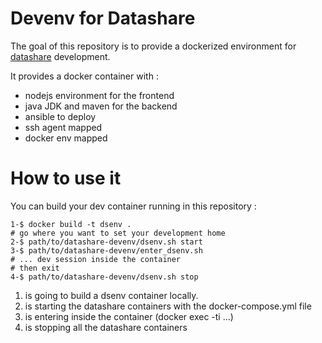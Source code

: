 # Devenv for Datashare

The goal of this repository is to provide a dockerized environment for [datashare](https://github.com/ICIJ/datashare) development. 

It provides a docker container with :

- nodejs environment for the frontend
- java JDK and maven for the backend
- ansible to deploy
- ssh agent mapped
- docker env mapped

# How to use it

You can build your dev container running in this repository :

```
1-$ docker build -t dsenv .
# go where you want to set your development home
2-$ path/to/datashare-devenv/dsenv.sh start
3-$ path/to/datashare-devenv/enter_dsenv.sh
# ... dev session inside the container
# then exit 
4-$ path/to/datashare-devenv/dsenv.sh stop
```

1. is going to build a dsenv container locally.
2. is starting the datashare containers with the docker-compose.yml file
3. is entering inside the container (docker exec -ti ...)
4. is stopping all the datashare containers

